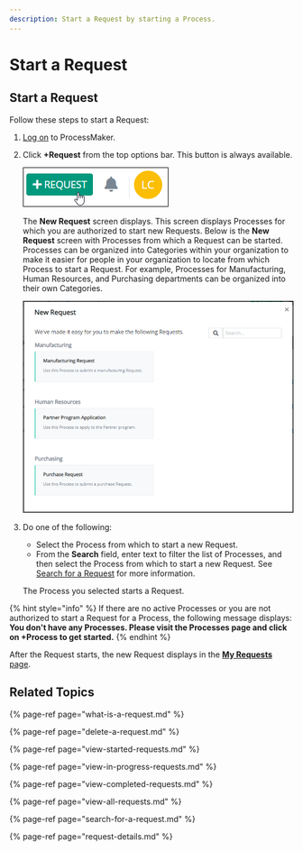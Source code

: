 ```yaml
---
description: Start a Request by starting a Process.
---
```


# Start a Request

## Start a Request

Follow these steps to start a Request:

1. [Log on](../log-in.md#log-in) to ProcessMaker.
2. Click **+Request** from the top options bar. This button is always available.

   ![](../../.gitbook/assets/+-request-button-highlighted.png)

   The **New Request** screen displays. This screen displays Processes for which you are authorized to start new Requests. Below is the **New Request** screen with Processes from which a Request can be started. Processes can be organized into Categories within your organization to make it easier for people in your organization to locate from which Process to start a Request. For example, Processes for Manufacturing, Human Resources, and Purchasing departments can be organized into their own Categories.  

   ![](../../.gitbook/assets/new-request-screen-requests.png)

3. Do one of the following:

   * Select the Process from which to start a new Request.
   * From the **Search** field, enter text to filter the list of Processes, and then select the Process from which to start a new Request. See [Search for a Request](search-for-a-request.md) for more information.

   The Process you selected starts a Request.

{% hint style="info" %}
If there are no active Processes or you are not authorized to start a Request for a Process, the following message displays: **You don't have any Processes. Please visit the Processes page and click on +Process to get started.**
{% endhint %}

After the Request starts, the new Request displays in the [**My Requests** page](view-started-requests.md#view-requests-you-started).

## Related Topics

{% page-ref page="what-is-a-request.md" %}

{% page-ref page="delete-a-request.md" %}

{% page-ref page="view-started-requests.md" %}

{% page-ref page="view-in-progress-requests.md" %}

{% page-ref page="view-completed-requests.md" %}

{% page-ref page="view-all-requests.md" %}

{% page-ref page="search-for-a-request.md" %}

{% page-ref page="request-details.md" %}

